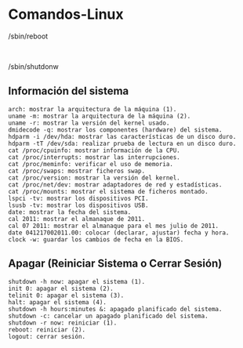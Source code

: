 # Comandos-Linux



/sbin/reboot

</br>

/sbin/shutdonw

## Información del sistema

    arch: mostrar la arquitectura de la máquina (1).
    uname -m: mostrar la arquitectura de la máquina (2).
    uname -r: mostrar la versión del kernel usado.
    dmidecode -q: mostrar los componentes (hardware) del sistema.
    hdparm -i /dev/hda: mostrar las características de un disco duro.
    hdparm -tT /dev/sda: realizar prueba de lectura en un disco duro.
    cat /proc/cpuinfo: mostrar información de la CPU.
    cat /proc/interrupts: mostrar las interrupciones.
    cat /proc/meminfo: verificar el uso de memoria.
    cat /proc/swaps: mostrar ficheros swap.
    cat /proc/version: mostrar la versión del kernel.
    cat /proc/net/dev: mostrar adaptadores de red y estadísticas.
    cat /proc/mounts: mostrar el sistema de ficheros montado.
    lspci -tv: mostrar los dispositivos PCI.
    lsusb -tv: mostrar los dispositivos USB.
    date: mostrar la fecha del sistema.
    cal 2011: mostrar el almanaque de 2011.
    cal 07 2011: mostrar el almanaque para el mes julio de 2011.
    date 041217002011.00: colocar (declarar, ajustar) fecha y hora.
    clock -w: guardar los cambios de fecha en la BIOS.

## Apagar (Reiniciar Sistema o Cerrar Sesión)

    shutdown -h now: apagar el sistema (1).
    init 0: apagar el sistema (2).
    telinit 0: apagar el sistema (3).
    halt: apagar el sistema (4).
    shutdown -h hours:minutes &: apagado planificado del sistema.
    shutdown -c: cancelar un apagado planificado del sistema.
    shutdown -r now: reiniciar (1).
    reboot: reiniciar (2).
    logout: cerrar sesión.
